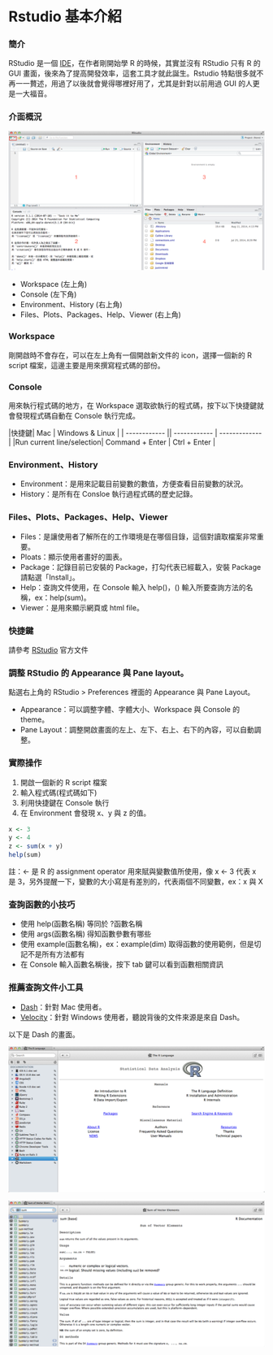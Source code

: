 # Rstudio 基本介紹

### 簡介
RStudio 是一個 [IDE](http://zh.wikipedia.org/wiki/集成开发环境)，在作者剛開始學 R 的時候，其實並沒有 RStudio 只有 R 的 GUI 畫面，後來為了提高開發效率，這套工具才就此誕生。Rstudio 特點很多就不再一一贅述，用過了以後就會覺得哪裡好用了，尤其是針對以前用過 GUI 的人更是一大福音。

### 介面概況

![RStudio](../image/environment_settings/download-9.png)

+ Workspace (左上角)
+ Console (左下角)
+ Environment、History (右上角)
+ Files、Plots、Packages、Help、Viewer (右上角)

### Workspace
剛開啟時不會存在，可以在左上角有一個開啟新文件的 icon，選擇一個新的 R script 檔案，這邊主要是用來撰寫程式碼的部份。

### Console
用來執行程式碼的地方，在 Workspace 選取欲執行的程式碼，按下以下快捷鍵就會發現程式碼自動在 Console 執行完成。

|快捷鍵| Mac | Windows & Linux |
| ------------ || ------------ | ------------- |
|Run current line/selection| Command + Enter | Ctrl + Enter  |

### Environment、History
+ Environment：是用來記載目前變數的數值，方便查看目前變數的狀況。
+ History：是所有在 Consloe 執行過程式碼的歷史記錄。

### Files、Plots、Packages、Help、Viewer
+ Files：是讓使用者了解所在的工作環境是在哪個目錄，這個對讀取檔案非常重要。
+ Ploats：顯示使用者畫好的圖表。
+ Package：記錄目前已安裝的 Package，打勾代表已經載入，安裝 Package 請點選「Install」。
+ Help：查詢文件使用，在 Console 輸入 help()，() 輸入所要查詢方法的名稱，ex：help(sum)。
+ Viewer：是用來顯示網頁或 html file。

###  快捷鍵
請參考 [RStudio](https://support.rstudio.com/hc/en-us/articles/200711853-Keyboard-Shortcuts) 官方文件

### 調整 RStudio 的 Appearance 與 Pane layout。
點選右上角的 RStudio > Preferences 裡面的 Appearance 與 Pane Layout。
+ Appearance：可以調整字體、字體大小、Workspace 與 Console 的 theme。
+ Pane Layout：調整開啟畫面的左上、左下、右上、右下的內容，可以自動調整。

### 實際操作

1. 開啟一個新的 R script 檔案
2. 輸入程式碼(程式碼如下)
3. 利用快捷鍵在 Console 執行
4. 在 Environment 會發現 x、y 與 z 的值。

```r
x <- 3
y <- 4
z <- sum(x + y)
help(sum)
```

註：<- 是 R 的 assignment operator 用來賦與變數值所使用，像 x <- 3 代表 x 是 3，另外提醒一下，變數的大小寫是有差別的，代表兩個不同變數，ex：x 與 X

### 查詢函數的小技巧
+ 使用 help(函數名稱) 等同於 ?函數名稱
+ 使用 args(函數名稱) 得知函數參數有哪些
+ 使用 example(函數名稱)，ex：example(dim) 取得函數的使用範例，但是切記不是所有方法都有
+ 在 Console 輸入函數名稱後，按下 tab 鍵可以看到函數相關資訊

### 推薦查詢文件小工具

+ [Dash](http://kapeli.com/dash)：針對 Mac 使用者。
+ [Velocity](http://velocity.silverlakesoftware.com)：針對 Windows 使用者，聽說背後的文件來源是來自 Dash。

以下是 Dash 的畫面。

![Dash - Home](../image/environment_settings/dash-1.png)

![Dash - Search](../image/environment_settings/dash-2.png)
